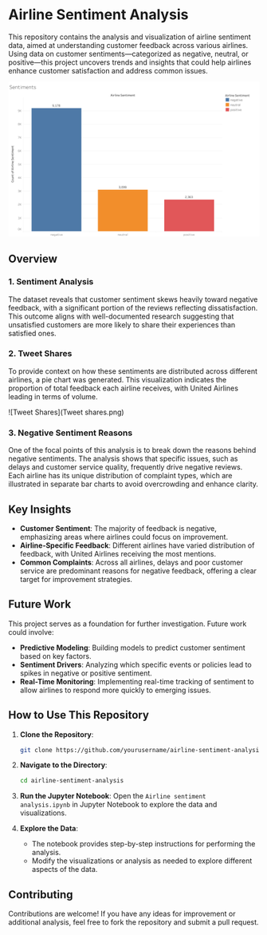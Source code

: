 # Airline Sentiment Analysis

This repository contains the analysis and visualization of airline sentiment data, aimed at understanding customer feedback across various airlines. Using data on customer sentiments—categorized as negative, neutral, or positive—this project uncovers trends and insights that could help airlines enhance customer satisfaction and address common issues.

![Sentiment Breakdown](Sentiments.png)

## Overview

### 1. Sentiment Analysis
The dataset reveals that customer sentiment skews heavily toward negative feedback, with a significant portion of the reviews reflecting dissatisfaction. This outcome aligns with well-documented research suggesting that unsatisfied customers are more likely to share their experiences than satisfied ones.

### 2. Tweet Shares
To provide context on how these sentiments are distributed across different airlines, a pie chart was generated. This visualization indicates the proportion of total feedback each airline receives, with United Airlines leading in terms of volume.

![Tweet Shares](Tweet shares.png)

### 3. Negative Sentiment Reasons
One of the focal points of this analysis is to break down the reasons behind negative sentiments. The analysis shows that specific issues, such as delays and customer service quality, frequently drive negative reviews. Each airline has its unique distribution of complaint types, which are illustrated in separate bar charts to avoid overcrowding and enhance clarity.

## Key Insights

- **Customer Sentiment**: The majority of feedback is negative, emphasizing areas where airlines could focus on improvement.
- **Airline-Specific Feedback**: Different airlines have varied distribution of feedback, with United Airlines receiving the most mentions.
- **Common Complaints**: Across all airlines, delays and poor customer service are predominant reasons for negative feedback, offering a clear target for improvement strategies.

## Future Work

This project serves as a foundation for further investigation. Future work could involve:
- **Predictive Modeling**: Building models to predict customer sentiment based on key factors.
- **Sentiment Drivers**: Analyzing which specific events or policies lead to spikes in negative or positive sentiment.
- **Real-Time Monitoring**: Implementing real-time tracking of sentiment to allow airlines to respond more quickly to emerging issues.

## How to Use This Repository

1. **Clone the Repository**: 
   ```bash
   git clone https://github.com/yourusername/airline-sentiment-analysis.git
   ```
2. **Navigate to the Directory**:
   ```bash
   cd airline-sentiment-analysis
   ```
3. **Run the Jupyter Notebook**: 
   Open the `Airline sentiment analysis.ipynb` in Jupyter Notebook to explore the data and visualizations.
   
4. **Explore the Data**:
   - The notebook provides step-by-step instructions for performing the analysis.
   - Modify the visualizations or analysis as needed to explore different aspects of the data.

## Contributing

Contributions are welcome! If you have any ideas for improvement or additional analysis, feel free to fork the repository and submit a pull request.
